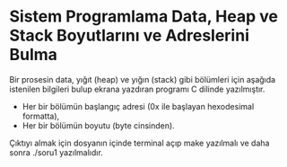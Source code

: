 # Sistem Programlama Data, Heap ve Stack Boyutlarını ve Adreslerini Bulma
Bir prosesin data, yığıt (heap) ve yığın (stack) gibi bölümleri için aşağıda istenilen bilgileri bulup ekrana yazdıran
programı C dilinde yazılmıştır.

- Her bir bölümün başlangıç adresi (0x ile başlayan hexodesimal formatta),
- Her bir bölümün boyutu (byte cinsinden).

Çıktıyı almak için dosyanın içinde terminal açıp make yazılmalı ve daha sonra ./soru1 yazılmalıdır.
